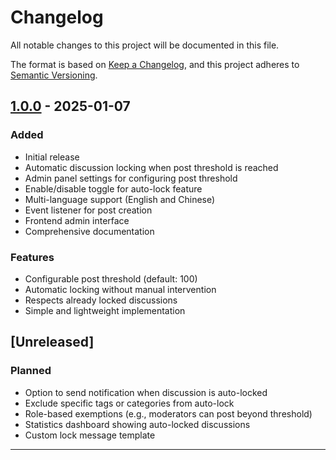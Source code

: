 # Changelog

All notable changes to this project will be documented in this file.

The format is based on [Keep a Changelog](https://keepachangelog.com/en/1.0.0/),
and this project adheres to [Semantic Versioning](https://semver.org/spec/v2.0.0.html).

## [1.0.0] - 2025-01-07

### Added
- Initial release
- Automatic discussion locking when post threshold is reached
- Admin panel settings for configuring post threshold
- Enable/disable toggle for auto-lock feature
- Multi-language support (English and Chinese)
- Event listener for post creation
- Frontend admin interface
- Comprehensive documentation

### Features
- Configurable post threshold (default: 100)
- Automatic locking without manual intervention
- Respects already locked discussions
- Simple and lightweight implementation

## [Unreleased]

### Planned
- Option to send notification when discussion is auto-locked
- Exclude specific tags or categories from auto-lock
- Role-based exemptions (e.g., moderators can post beyond threshold)
- Statistics dashboard showing auto-locked discussions
- Custom lock message template

---

[1.0.0]: https://github.com/wszdb/flarum-autolock/releases/tag/v1.0.0